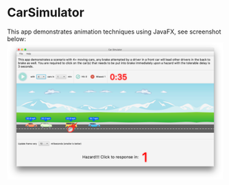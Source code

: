 # CarSimulator
This app demonstrates animation techniques using JavaFX, see screenshot below:
![alt text](https://raw.githubusercontent.com/conqtc/CarSimulator/master/Screen%20Shot.png)
